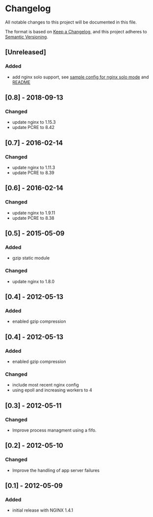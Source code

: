 # Changelog
All notable changes to this project will be documented in this file.

The format is based on [Keep a Changelog](https://keepachangelog.com/en/1.0.0/),
and this project adheres to [Semantic Versioning](https://semver.org/spec/v2.0.0.html).

## [Unreleased]
### Added
- add nginx solo support, see [sample config for nginx solo mode](config/nginx-solo-sample.conf.erb) and [README](README.md)

## [0.8] - 2018-09-13
### Changed
- update nginx to 1.15.3
- update PCRE to 8.42

## [0.7] - 2016-02-14
### Changed
- update nginx to 1.11.3
- update PCRE to 8.39

## [0.6] - 2016-02-14
### Changed
- update nginx to 1.9.11
- update PCRE to 8.38

## [0.5] - 2015-05-09
### Added
- gzip static module

### Changed
- update nginx to 1.8.0

## [0.4] - 2012-05-13
### Added
- enabled gzip compression

## [0.4] - 2012-05-13
### Added
- enabled gzip compression

### Changed
- include most recent nginx config
- using epoll and increasing workers to 4

## [0.3] - 2012-05-11
### Changed
- Improve process managment using a fifo.

## [0.2] - 2012-05-10
### Changed
- Improve the handling of app server failures

## [0.1] - 2012-05-09
### Added
- initial release with NGINX 1.4.1
